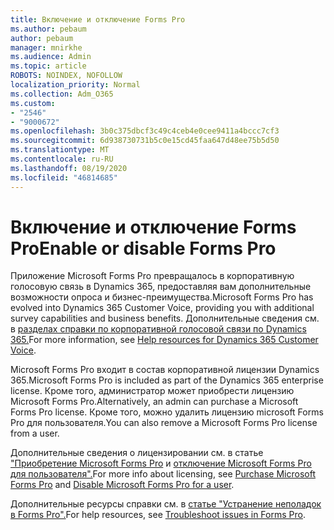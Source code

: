 ```yaml
---
title: Включение и отключение Forms Pro
ms.author: pebaum
author: pebaum
manager: mnirkhe
ms.audience: Admin
ms.topic: article
ROBOTS: NOINDEX, NOFOLLOW
localization_priority: Normal
ms.collection: Adm_O365
ms.custom:
- "2546"
- "9000672"
ms.openlocfilehash: 3b0c375dbcf3c49c4ceb4e0cee9411a4bccc7cf3
ms.sourcegitcommit: 6d938730731b5c0e15cd45faa647d48ee75b5d50
ms.translationtype: MT
ms.contentlocale: ru-RU
ms.lasthandoff: 08/19/2020
ms.locfileid: "46814685"
---
```

# <a name="enable-or-disable-forms-pro"></a><span data-ttu-id="8be2c-102">Включение и отключение Forms Pro</span><span class="sxs-lookup"><span data-stu-id="8be2c-102">Enable or disable Forms Pro</span></span>

<span data-ttu-id="8be2c-103">Приложение Microsoft Forms Pro превращалось в корпоративную голосовую связь в Dynamics 365, предоставляя вам дополнительные возможности опроса и бизнес-преимущества.</span><span class="sxs-lookup"><span data-stu-id="8be2c-103">Microsoft Forms Pro has evolved into Dynamics 365 Customer Voice, providing you with additional survey capabilities and business benefits.</span></span> <span data-ttu-id="8be2c-104">Дополнительные сведения см. в [разделах справки по корпоративной голосовой связи по Dynamics 365.](https://go.microsoft.com/fwlink/p/?linkid=2128357)</span><span class="sxs-lookup"><span data-stu-id="8be2c-104">For more information, see [Help resources for Dynamics 365 Customer Voice](https://go.microsoft.com/fwlink/p/?linkid=2128357).</span></span>  

<span data-ttu-id="8be2c-105">Microsoft Forms Pro входит в состав корпоративной лицензии Dynamics 365.</span><span class="sxs-lookup"><span data-stu-id="8be2c-105">Microsoft Forms Pro is included as part of the Dynamics 365 enterprise license.</span></span> <span data-ttu-id="8be2c-106">Кроме того, администратор может приобрести лицензию Microsoft Forms Pro.</span><span class="sxs-lookup"><span data-stu-id="8be2c-106">Alternatively, an admin can purchase a Microsoft Forms Pro license.</span></span> <span data-ttu-id="8be2c-107">Кроме того, можно удалить лицензию microsoft Forms Pro для пользователя.</span><span class="sxs-lookup"><span data-stu-id="8be2c-107">You can also remove a Microsoft Forms Pro license from a user.</span></span>  

<span data-ttu-id="8be2c-108">Дополнительные сведения о лицензировании см. в статье ["Приобретение Microsoft Forms Pro](https://docs.microsoft.com/forms-pro/purchase#purchase-microsoft-forms-pro-for-users-in-a-dynamics-365-tenant) и [отключение Microsoft Forms Pro для пользователя".](https://docs.microsoft.com/forms-pro/purchase#disable-microsoft-forms-pro-for-a-user-1)</span><span class="sxs-lookup"><span data-stu-id="8be2c-108">For more info about licensing, see [Purchase Microsoft Forms Pro](https://docs.microsoft.com/forms-pro/purchase#purchase-microsoft-forms-pro-for-users-in-a-dynamics-365-tenant) and [Disable Microsoft Forms Pro for a user](https://docs.microsoft.com/forms-pro/purchase#disable-microsoft-forms-pro-for-a-user-1).</span></span>
  
<span data-ttu-id="8be2c-109">Дополнительные ресурсы справки см. в [статье "Устранение неполадок в Forms Pro".](https://docs.microsoft.com/forms-pro/troubleshoot)</span><span class="sxs-lookup"><span data-stu-id="8be2c-109">For help resources, see [Troubleshoot issues in Forms Pro](https://docs.microsoft.com/forms-pro/troubleshoot).</span></span>